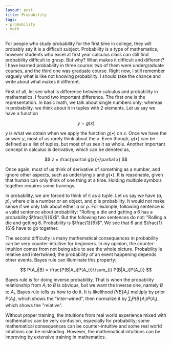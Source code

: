 ```yaml
---
layout: post
title: Probability
tags:
- probability
- math
---
```


For people who study probability for the first time in college, they will probably say it is a difficult subject. Probability is a type of mathematics, however students who excel at first year calculus class can still find probability difficult to grasp. But why? What makes it difficult and different? I have learned probability in three course: two of them were undergraduate courses, and the third one was graduate course. Right now, I still remember vaguely what is like not knowing probability. I should take the chance and write about what makes it different. <!--break-->

First of all, let see what is difference between calculus and probability in mathematics. I found two important difference. The first one is the representation. In basic math, we talk about single numbers only; whereas in probability, we think about it in tuples with 2 elements. Let us say we have a function

$$
y = g(x)
$$

$y$ is what we obtain when we apply the function $g(\bullet)$ on $x$. Once we have the answer $y$, most of us rarely think about the $x$. Even though, $g(\bullet)$ can be defined as a list of tuples, but most of us see it as whole. Another important concept in calculus is derivative, which can be denoted as,

$$
z = \frac{\partial g(x)}{\partial x}
$$

Once again, most of us think of derivative of something as a number, and ignore other aspects, such as underlying $x$ and $g(\bullet)$. It is reasonable, given that human can only think of one thing at a time. Holding multiple symbols together requires some trainings.

In probability, we are forced to think of it as a tuple. Let us say we have $(a,p)$, where $a$ is a number or an object, and $p$ is probability. It would not make sense if we only talk about either $a$ or $p$. For example, following sentence is a valid sentence about probability: "Rolling a die and getting a $6$ has a probability $\frac{1}{6}$". But the following two sentences do not: "Rolling a die and getting $6$. Probability is $\frac{1}{6}$". We see that $6$ and $\frac{1}{6}$ have to go together.

The second difficulty is many mathematical consequences in probability can be very counter-intuitive for beginners. In my opinion, the counter-intuition comes from not being able to see the whole picture. Probability is relative and intertwined; the probability of an event happening depends other events. Bayes rule can illuminate this property:

$$
P(A_i|B) = \frac{P(B|A_i)P(A_i)}{\sum_{i} P(B|A_i)P(A_i)}
$$

Bayes rule is for doing inverse probability. That is when the probability relationship from $A_i$ to $B$ is obvious, but we want the inverse one, namely $B$ to $A_i$. Bayes rule tells us how to do it. It is likelihood $P(B\|A_i)$ multiply by prior $P(A_i)$, which shows the "inter-wined", then normalize it by $\sum_{i} P(B\|A_i)P(A_i)$, which shows the "relative". 

Without proper training, the intuitions from real world experience mixed with mathematics can be very confusion, especially for probability; some mathematical consequences can be counter-intuitive and some real world intuitions can be misleading. However, the mathematical intuitions can be improving by extensive training in mathematics.
